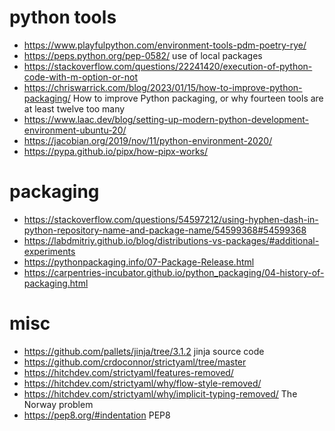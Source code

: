 
# python tools
- https://www.playfulpython.com/environment-tools-pdm-poetry-rye/
- https://peps.python.org/pep-0582/  use of local packages
- https://stackoverflow.com/questions/22241420/execution-of-python-code-with-m-option-or-not
- https://chriswarrick.com/blog/2023/01/15/how-to-improve-python-packaging/ How to improve Python packaging, or why fourteen tools are at least twelve too many
- https://www.laac.dev/blog/setting-up-modern-python-development-environment-ubuntu-20/
- https://jacobian.org/2019/nov/11/python-environment-2020/
- https://pypa.github.io/pipx/how-pipx-works/

# packaging
- https://stackoverflow.com/questions/54597212/using-hyphen-dash-in-python-repository-name-and-package-name/54599368#54599368
- https://labdmitriy.github.io/blog/distributions-vs-packages/#additional-experiments
- https://pythonpackaging.info/07-Package-Release.html
- https://carpentries-incubator.github.io/python_packaging/04-history-of-packaging.html

# misc
- https://github.com/pallets/jinja/tree/3.1.2  jinja source code
- https://github.com/crdoconnor/strictyaml/tree/master
- https://hitchdev.com/strictyaml/features-removed/
- https://hitchdev.com/strictyaml/why/flow-style-removed/
- https://hitchdev.com/strictyaml/why/implicit-typing-removed/ The Norway problem
- https://pep8.org/#indentation PEP8
